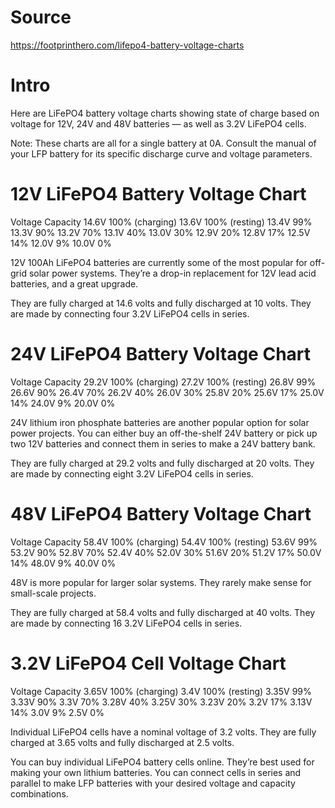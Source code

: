 # Source
https://footprinthero.com/lifepo4-battery-voltage-charts

# Intro
Here are LiFePO4 battery voltage charts showing state of charge based on voltage for 12V, 24V and 48V batteries — as well as 3.2V LiFePO4 cells.

Note: These charts are all for a single battery at 0A. Consult the manual of your LFP battery for its specific discharge curve and voltage parameters.

# 12V LiFePO4 Battery Voltage Chart
Voltage	Capacity
14.6V	100% (charging)
13.6V	100% (resting)
13.4V	99%
13.3V	90%
13.2V	70%
13.1V	40%
13.0V	30%
12.9V	20%
12.8V	17%
12.5V	14%
12.0V	9%
10.0V	0%

12V 100Ah LiFePO4 batteries are currently some of the most popular for off-grid solar power systems. They’re a drop-in replacement for 12V lead acid batteries, and a great upgrade.

They are fully charged at 14.6 volts and fully discharged at 10 volts. They are made by connecting four 3.2V LiFePO4 cells in series.

# 24V LiFePO4 Battery Voltage Chart
Voltage	Capacity
29.2V	100% (charging)
27.2V	100% (resting)
26.8V	99%
26.6V	90%
26.4V	70%
26.2V	40%
26.0V	30%
25.8V	20%
25.6V	17%
25.0V	14%
24.0V	9%
20.0V	0%


24V lithium iron phosphate batteries are another popular option for solar power projects. You can either buy an off-the-shelf 24V battery or pick up two 12V batteries and connect them in series to make a 24V battery bank.

They are fully charged at 29.2 volts and fully discharged at 20 volts. They are made by connecting eight 3.2V LiFePO4 cells in series.

# 48V LiFePO4 Battery Voltage Chart
Voltage	Capacity
58.4V	100% (charging)
54.4V	100% (resting)
53.6V	99%
53.2V	90%
52.8V	70%
52.4V	40%
52.0V	30%
51.6V	20%
51.2V	17%
50.0V	14%
48.0V	9%
40.0V	0%

48V is more popular for larger solar systems. They rarely make sense for small-scale projects.

They are fully charged at 58.4 volts and fully discharged at 40 volts. They are made by connecting 16 3.2V LiFePO4 cells in series.



# 3.2V LiFePO4 Cell Voltage Chart
Voltage	Capacity
3.65V	100% (charging)
3.4V	100% (resting)
3.35V	99%
3.33V	90%
3.3V	70%
3.28V	40%
3.25V	30%
3.23V	20%
3.2V	17%
3.13V	14%
3.0V	9%
2.5V	0%

Individual LiFePO4 cells have a nominal voltage of 3.2 volts. They are fully charged at 3.65 volts and fully discharged at 2.5 volts.


You can buy individual LiFePO4 battery cells online. They’re best used for making your own lithium batteries. You can connect cells in series and parallel to make LFP batteries with your desired voltage and capacity combinations.

